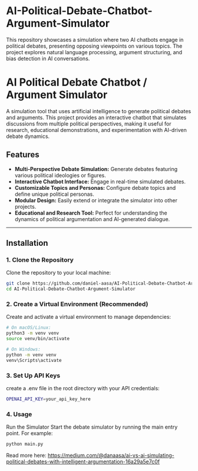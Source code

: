 # AI-Political-Debate-Chatbot-Argument-Simulator
This repository showcases a simulation where two AI chatbots engage in political debates, presenting opposing viewpoints on various topics. The project explores natural language processing, argument structuring, and bias detection in AI conversations.

# AI Political Debate Chatbot / Argument Simulator

A simulation tool that uses artificial intelligence to generate political debates and arguments. This project provides an interactive chatbot that simulates discussions from multiple political perspectives, making it useful for research, educational demonstrations, and experimentation with AI-driven debate dynamics.


## Features

- **Multi-Perspective Debate Simulation:** Generate debates featuring various political ideologies or figures.
- **Interactive Chatbot Interface:** Engage in real-time simulated debates.
- **Customizable Topics and Personas:** Configure debate topics and define unique political personas.
- **Modular Design:** Easily extend or integrate the simulator into other projects.
- **Educational and Research Tool:** Perfect for understanding the dynamics of political argumentation and AI-generated dialogue.

---

## Installation

### 1. Clone the Repository

Clone the repository to your local machine:

```bash
git clone https://github.com/daniel-aasa/AI-Political-Debate-Chatbot-Argument-Simulator.git
cd AI-Political-Debate-Chatbot-Argument-Simulator
```

### 2. Create a Virtual Environment (Recommended)
Create and activate a virtual environment to manage dependencies:

```bash
# On macOS/Linux:
python3 -m venv venv
source venv/bin/activate

# On Windows:
python -m venv venv
venv\Scripts\activate
```

### 3. Set Up API Keys
create a .env file in the root directory with your API credentials:

```bash
OPENAI_API_KEY=your_api_key_here
```

### 4. Usage
Run the Simulator
Start the debate simulator by running the main entry point. For example:

```bash
python main.py
```

Read more here: https://medium.com/@danaasa/ai-vs-ai-simulating-political-debates-with-intelligent-argumentation-16a29a5e7c0f
